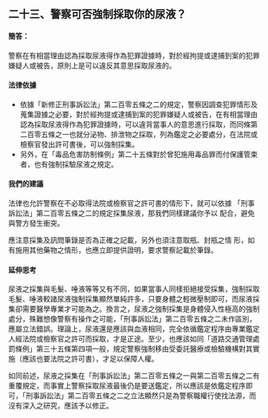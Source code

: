 ## 二十三、警察可否強制採取你的尿液？

#### 簡答：

警察在有相當理由認為採取尿液得作為犯罪證據時，對於經拘提或逮捕到案的犯罪嫌疑人或被告，原則上是可以違反其意思採取尿液的。

#### 法律依據

* 依據「新修正刑事訴訟法」第二百零五條之二的規定，警察因調查犯罪情形及蒐集證據之必要，對於經拘提或逮捕到案的犯罪嫌疑人或被告，在有相當理由認為採取尿液得作為犯罪證據時，可以違背當事人的意思進行採取，而同條第二百零五條之一也就分泌物、排泄物之採取，列為鑑定之必要處分，在法院或檢察官發出許可書後，可以強制採集。
* 另外，在「毒品危害防制條例」第二十五條對於曾犯施用毒品罪而付保護管束者，也有強制採驗尿液之規定。

#### 我們的建議

法律也允許警察在不必取得法院或檢察官之許可書的情形下，就可以依據
「刑事訴訟法」第二百零五條之二的規定採集尿液，那我們同樣建議你予以
配合，避免與警方發生衝突。

應注意採集及訊問筆錄是否為正確之記載，另外也須注意取瓶、封瓶之情
形，如有施用其他藥物之情形，也應立即提供證明，要求警察記載於筆錄。
 
#### 延伸思考

尿液之採集與毛髮、唾液等等又有不同，如果當事人同樣拒絕接受採集，強制採取毛髮、唾液較諸尿液強制採集顯然單純許多，只要身體之輕微壓制即可，而尿液採集卻需要醫學專業才可能為之。換言之，尿液之強制採集是身體侵入性極高的強制處分，殊難想像警察有操作之可能，「刑事訴訟法」第二百零五條之二未作區別，應屬立法錯誤。理論上，尿液還是應該與血液相同，完全依循鑑定程序由專業鑑定人經法院或檢察官之許可而採取，才是正途。至少，也應該如同「道路交通管理處罰條例」第三十五條第四項一般，規定警察強制移由受委託醫療或檢驗機構對其實施（應該也要法院之許可書），才足以保障人權。

如同前述，尿液之採集在「刑事訴訟法」第二百零五條之一與第二百零五條之二有重覆規定，而事實上警察採取尿液最後仍是要送鑑定，所以應該是依鑑定程序即可，「刑事訴訟法」第二百零五條之二之立法顯然只是為警察職權行使找法源，而沒有深入之研究，應該予以修正。

